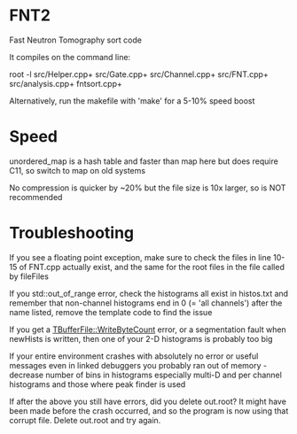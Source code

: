 # FNT2
Fast Neutron Tomography sort code

It compiles on the command line:

 root -l src/Helper.cpp+ src/Gate.cpp+ src/Channel.cpp+ src/FNT.cpp+ src/analysis.cpp+ fntsort.cpp+

Alternatively, run the makefile with 'make' for a 5-10% speed boost

# Speed
unordered_map is a hash table and faster than map here but does require C11, so switch to map on old systems

No compression is quicker by ~20% but the file size is 10x larger, so is NOT recommended

# Troubleshooting
If you see a floating point exception, make sure to check the files in line 10-15 of FNT.cpp actually exist, and the same for the root files in the file called by fileFiles

If you std::out_of_range error, check the histograms all exist in histos.txt and remember that non-channel histograms end in 0 (= 'all channels') after the name listed, remove the template code to find the issue

If you get a <TBufferFile::WriteByteCount> error, or a segmentation fault when newHists is written, then one of your 2-D histograms is probably too big

If your entire environment crashes with absolutely no error or useful messages even in linked debuggers you probably ran out of memory - decrease number of bins in histograms especially multi-D and per channel histograms and those where peak finder is used

If after the above you still have errors, did you delete out.root?  It might have been made before the crash occurred, and so the program is now using that corrupt file.  Delete out.root and try again.
